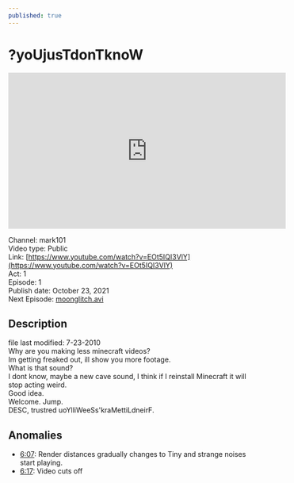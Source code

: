 ```yaml
---
published: true
---
```


# ?yoUjusTdonTknoW

<iframe width="560" height="315" src="https://www.youtube.com/embed/EOt5IQI3VlY" title="YouTube video player" frameborder="0" allow="accelerometer; autoplay; clipboard-write; encrypted-media; gyroscope; picture-in-picture" allowfullscreen></iframe>


Channel: mark101
<br>Video type: Public
<br>Link: [https://www.youtube.com/watch?v=EOt5IQI3VlY](https://www.youtube.com/watch?v=EOt5IQI3VlY)
<br>Act: 1
<br>Episode: 1
<br>Publish date: October 23, 2021
<br>Next Episode: [moonglitch.avi](moonglitch.avi.html)

## Description

file last modified: 7-23-2010
<br>Why are you making less minecraft videos?
<br>Im getting freaked out, ill show you more footage.
<br>What is that sound?
<br>I dont know, maybe a new cave sound, I think if I reinstall Minecraft it will stop acting weird.
<br>Good idea.
<br>Welcome. Jump.
<br>DESC, trustred uoYlliWeeSs'kraMettiLdneirF.


## Anomalies

- [6:07](https://youtu.be/EOt5IQI3VlY?t=367): Render distances gradually changes to Tiny and strange noises start playing.
- [6:17](https://youtu.be/EOt5IQI3VlY?t=377): Video cuts off